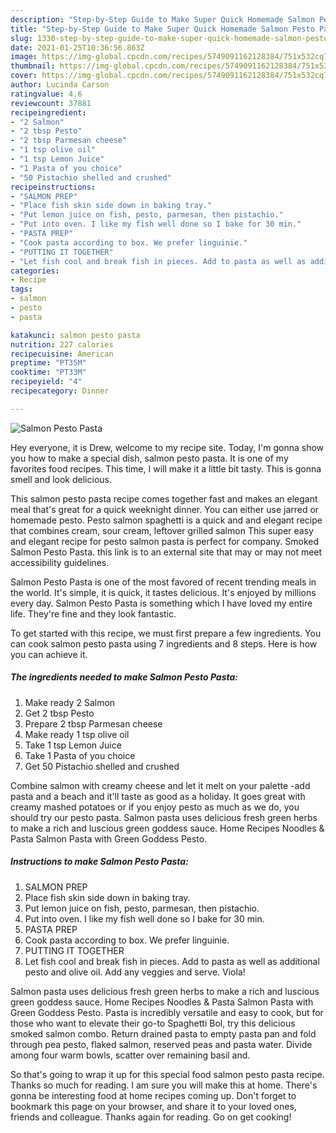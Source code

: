 ```yaml
---
description: "Step-by-Step Guide to Make Super Quick Homemade Salmon Pesto Pasta"
title: "Step-by-Step Guide to Make Super Quick Homemade Salmon Pesto Pasta"
slug: 1330-step-by-step-guide-to-make-super-quick-homemade-salmon-pesto-pasta
date: 2021-01-25T10:36:56.863Z
image: https://img-global.cpcdn.com/recipes/5749091162128384/751x532cq70/salmon-pesto-pasta-recipe-main-photo.jpg
thumbnail: https://img-global.cpcdn.com/recipes/5749091162128384/751x532cq70/salmon-pesto-pasta-recipe-main-photo.jpg
cover: https://img-global.cpcdn.com/recipes/5749091162128384/751x532cq70/salmon-pesto-pasta-recipe-main-photo.jpg
author: Lucinda Carson
ratingvalue: 4.6
reviewcount: 37881
recipeingredient:
- "2 Salmon"
- "2 tbsp Pesto"
- "2 tbsp Parmesan cheese"
- "1 tsp olive oil"
- "1 tsp Lemon Juice"
- "1 Pasta of you choice"
- "50 Pistachio shelled and crushed"
recipeinstructions:
- "SALMON PREP"
- "Place fish skin side down in baking tray."
- "Put lemon juice on fish, pesto, parmesan, then pistachio."
- "Put into oven. I like my fish well done so I bake for 30 min."
- "PASTA PREP"
- "Cook pasta according to box. We prefer linguinie."
- "PUTTING IT TOGETHER"
- "Let fish cool and break fish in pieces. Add to pasta as well as additional pesto and olive oil. Add any veggies and serve. Viola!"
categories:
- Recipe
tags:
- salmon
- pesto
- pasta

katakunci: salmon pesto pasta 
nutrition: 227 calories
recipecuisine: American
preptime: "PT35M"
cooktime: "PT33M"
recipeyield: "4"
recipecategory: Dinner

---
```



![Salmon Pesto Pasta](https://img-global.cpcdn.com/recipes/5749091162128384/751x532cq70/salmon-pesto-pasta-recipe-main-photo.jpg)

Hey everyone, it is Drew, welcome to my recipe site. Today, I'm gonna show you how to make a special dish, salmon pesto pasta. It is one of my favorites food recipes. This time, I will make it a little bit tasty. This is gonna smell and look delicious.

This salmon pesto pasta recipe comes together fast and makes an elegant meal that&#39;s great for a quick weeknight dinner. You can either use jarred or homemade pesto. Pesto salmon spaghetti is a quick and and elegant recipe that combines cream, sour cream, leftover grilled salmon This super easy and elegant recipe for pesto salmon pasta is perfect for company. Smoked Salmon Pesto Pasta. this link is to an external site that may or may not meet accessibility guidelines.

Salmon Pesto Pasta is one of the most favored of recent trending meals in the world. It's simple, it is quick, it tastes delicious. It's enjoyed by millions every day. Salmon Pesto Pasta is something which I have loved my entire life. They're fine and they look fantastic.


To get started with this recipe, we must first prepare a few ingredients. You can cook salmon pesto pasta using 7 ingredients and 8 steps. Here is how you can achieve it.

<!--inarticleads1-->

##### The ingredients needed to make Salmon Pesto Pasta:

1. Make ready 2 Salmon
1. Get 2 tbsp Pesto
1. Prepare 2 tbsp Parmesan cheese
1. Make ready 1 tsp olive oil
1. Take 1 tsp Lemon Juice
1. Take 1 Pasta of you choice
1. Get 50 Pistachio shelled and crushed


Combine salmon with creamy cheese and let it melt on your palette -add pasta and a beach and it&#39;ll taste as good as a holiday. It goes great with creamy mashed potatoes or if you enjoy pesto as much as we do, you should try our pesto pasta. Salmon pasta uses delicious fresh green herbs to make a rich and luscious green goddess sauce. Home Recipes Noodles &amp; Pasta Salmon Pasta with Green Goddess Pesto. 

<!--inarticleads2-->

##### Instructions to make Salmon Pesto Pasta:

1. SALMON PREP
1. Place fish skin side down in baking tray.
1. Put lemon juice on fish, pesto, parmesan, then pistachio.
1. Put into oven. I like my fish well done so I bake for 30 min.
1. PASTA PREP
1. Cook pasta according to box. We prefer linguinie.
1. PUTTING IT TOGETHER
1. Let fish cool and break fish in pieces. Add to pasta as well as additional pesto and olive oil. Add any veggies and serve. Viola!


Salmon pasta uses delicious fresh green herbs to make a rich and luscious green goddess sauce. Home Recipes Noodles &amp; Pasta Salmon Pasta with Green Goddess Pesto. Pasta is incredibly versatile and easy to cook, but for those who want to elevate their go-to Spaghetti Bol, try this delicious smoked salmon combo. Return drained pasta to empty pasta pan and fold through pea pesto, flaked salmon, reserved peas and pasta water. Divide among four warm bowls, scatter over remaining basil and. 

So that's going to wrap it up for this special food salmon pesto pasta recipe. Thanks so much for reading. I am sure you will make this at home. There's gonna be interesting food at home recipes coming up. Don't forget to bookmark this page on your browser, and share it to your loved ones, friends and colleague. Thanks again for reading. Go on get cooking!
